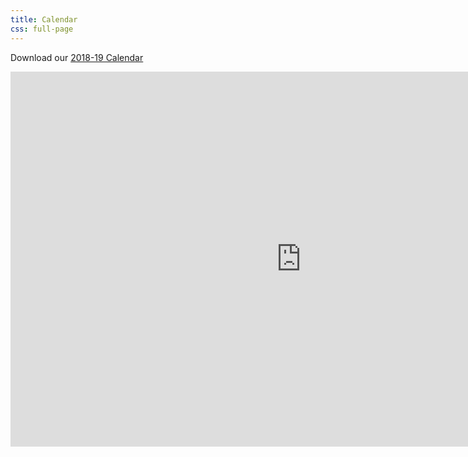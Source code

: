 ```yaml
---
title: Calendar
css: full-page
---
```


Download our [2018-19 Calendar](/files/AYM-Calendar2018-19.pdf)

<iframe src="https://www.google.com/calendar/embed?showTitle=0&amp;showCalendars=0&amp;showTz=0&amp;height=600&amp;wkst=1&amp;bgcolor=%23FFFFFF&amp;src=v193paea37q7h88afp57jutic0%40group.calendar.google.com&amp;color=%231B887A&amp;ctz=America%2FLos_Angeles" style=" border-width:0 " width="930" height="600" frameborder="0" scrolling="no">
</iframe>
